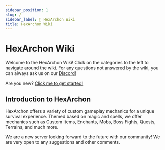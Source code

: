 ```yaml
---
sidebar_position: 1
slug: /
sidebar_label: 📘 HexArchon Wiki
title: HexArchon Wiki
---
```


# HexArchon Wiki

Welcome to the HexArchon Wiki! Click on the categories to the left to navigate around the wiki. For any questions not answered by the wiki, you can always ask us on our [Discord!](https://discord.hexarchon.net/)

Are you new? [Click me to get started!](getting-started.md)

## Introduction to HexArchon

HexArchon offers a variety of custom gameplay mechanics for a unique survival experience. Themed based on magic and spells, we offer mechanics such as Custom Items, Enchants, Mobs, Boss Fights, Quests, Terrains, and much more.

We are a new server looking forward to the future with our community! We are very open to any suggestions and other comments.

<!-- I don't know Javascript or html nor any other web stuff

This is a test commit

Let's discover **Docusaurus in less than 5 minutes**.

## Getting Started

Get started by **creating a new site**.

Or **try Docusaurus immediately** with **[docusaurus.new](https://docusaurus.new)**.

### What you'll need

- [Node.js](https://nodejs.org/en/download/) version 14 or above:
  - When installing Node.js, you are recommended to check all checkboxes related to dependencies.

## Generate a new site

Generate a new Docusaurus site using the **classic template**.

The classic template will automatically be added to your project after you run the command:

```bash
npm init docusaurus@latest my-website classic
```

You can type this command into Command Prompt, Powershell, Terminal, or any other integrated terminal of your code editor.

The command also installs all necessary dependencies you need to run Docusaurus.

## Start your site

Run the development server:

```bash
cd my-website
npm run start
```

The `cd` command changes the directory you're working with. In order to work with your newly created Docusaurus site, you'll need to navigate the terminal there.

The `npm run start` command builds your website locally and serves it through a development server, ready for you to view at http://localhost:3000/.

Open `docs/intro.md` (this page) and edit some lines: the site **reloads automatically** and displays your changes. -->
